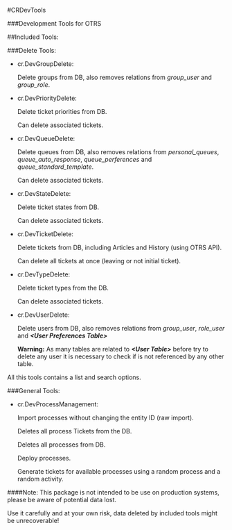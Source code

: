 #CRDevTools

###Development Tools for OTRS

##Included Tools:

###Delete Tools:

* cr.DevGroupDelete:

  Delete groups from DB, also removes relations from _group_user_ and _group_role_.

* cr.DevPriorityDelete:

  Delete ticket priorities from DB.

  Can delete associated tickets.

* cr.DevQueueDelete:

  Delete queues from DB, also removes relations from _personal_queues_, _queue_auto_response_, _queue_perferences_ and _queue_standard_template_.

  Can delete associated tickets.

* cr.DevStateDelete:

  Delete ticket states from DB.

  Can delete associated tickets.

* cr.DevTicketDelete:

   Delete tickets from DB, including Articles and History (using OTRS API).

   Can delete all tickets at once (leaving or not initial ticket).

* cr.DevTypeDelete:

   Delete ticket types from the DB.

   Can delete associated tickets.

* cr.DevUserDelete:

  Delete users from DB, also removes relations from _group_user_, _role_user_ and **_&lt;User Preferences Table&gt;_**

  **Warning:** As many tables are related to **_&lt;User Table&gt;_** before try to delete any user it is necessary to check if is not referenced by any other table.

All this tools contains a list and search options.

###General Tools:

* cr.DevProcessManagement:

   Import processes without changing the entity ID (raw import).

   Deletes all process Tickets from the DB.

   Deletes all processes from DB.

   Deploy processes.

   Generate tickets for available processes using a random process and a random activity.

####Note:
This package is not intended to be use on production systems, please be aware of potential data lost.

Use it carefully and at your own risk, data deleted by included tools might be unrecoverable!

